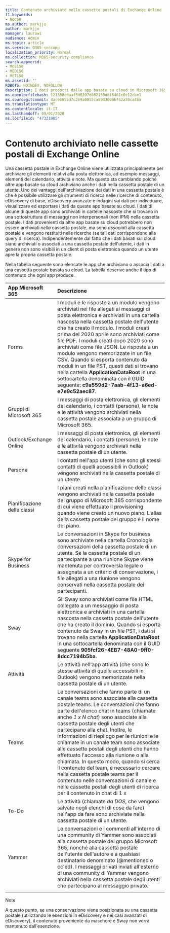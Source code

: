 ```yaml
---
title: Contenuto archiviato nelle cassette postali di Exchange Online
f1.keywords:
- NOCSH
ms.author: markjjo
author: markjjo
manager: laurawi
audience: Admin
ms.topic: article
ms.service: O365-seccomp
localization_priority: Normal
ms.collection: M365-security-compliance
search.appverid:
- MOE150
- MED150
- MET150
ms.assetid: ''
ROBOTS: NOINDEX, NOFOLLOW
description: I dati prodotti dalle app basate su cloud in Microsoft 365 sono archiviati o associati a una cassetta postale di Exchange Online dell'utente.
ms.openlocfilehash: 121380cdaaf5d0397d082159ddf6461c0c12cbe1
ms.sourcegitcommit: 4ac96855d7c269a0055ca8943000b762a70ca4ba
ms.translationtype: MT
ms.contentlocale: it-IT
ms.lasthandoff: 09/01/2020
ms.locfileid: "47321985"
---
```

# <a name="content-stored-in-exchange-online-mailboxes"></a>Contenuto archiviato nelle cassette postali di Exchange Online

Una cassetta postale in Exchange Online viene utilizzata principalmente per archiviare gli elementi relativi alla posta elettronica, ad esempio messaggi, elementi del calendario, attività e note. Ma questo sta cambiando poiché altre app basate su cloud archiviano anche i dati nella cassetta postale di un utente. Uno dei vantaggi dell'archiviazione dei dati in una cassetta postale è che è possibile utilizzare gli strumenti di ricerca nelle ricerche di contenuto, eDiscovery di base, eDiscovery avanzate e indagini sui dati per individuare, visualizzare ed esportare i dati da queste app basate su cloud. I dati di alcune di queste app sono archiviati in cartelle nascoste che si trovano in una sottostruttura di messaggi non interpersonali (non IPM) nella cassetta postale. I dati provenienti da altre app basate su cloud potrebbero non essere archiviati _nella_ cassetta postale, ma sono _associati_ alla cassetta postale e vengono restituiti nelle ricerche (se tali dati corrispondono alla query di ricerca). Indipendentemente dal fatto che i dati basati sul cloud siano archiviati o associati a una cassetta postale dell'utente, i dati in genere non sono visibili in un client di posta elettronica quando un utente apre la propria cassetta postale.

Nella tabella seguente sono elencate le app che archiviano o associa i dati a una cassetta postale basata su cloud. La tabella descrive anche il tipo di contenuto che ogni app produce.

|App Microsoft 365|Descrizione|
|:---------|:---------|
|Forms|I moduli e le risposte a un modulo vengono archiviati nei file allegati ai messaggi di posta elettronica e archiviati in una cartella nascosta nella cassetta postale dell'utente che ha creato il modulo. I moduli creati prima del 2020 aprile sono archiviati come file PDF. I moduli creati dopo 2020 sono archiviati come file JSON.  Le risposte a un modulo vengono memorizzate in un file CSV. Quando si esporta contenuto da moduli in un file PST, questi dati si trovano nella cartella **ApplicationDataRoot** in una sottocartella denominata con il GUID seguente: **c9a559d2-7aab-4f13-a6ed-e7e9c52aec87**.|
|Gruppi di Microsoft 365|I messaggi di posta elettronica, gli elementi del calendario, i contatti (persone), le note e le attività vengono archiviati nella cassetta postale associata a un gruppo di Microsoft 365.|
|Outlook/Exchange Online|I messaggi di posta elettronica, gli elementi del calendario, i contatti (persone), le note e le attività vengono archiviati nella cassetta postale di un utente.|
|Persone|I contatti nell'app utenti (che sono gli stessi contatti di quelli accessibili in Outlook) vengono archiviati nella cassetta postale di un utente.|
|Pianificazione delle classi|I piani creati nella pianificazione delle classi vengono archiviati nella cassetta postale del gruppo di Microsoft 365 corrispondente di cui viene effettuato il provisioning quando viene creato un nuovo piano. L'alias della cassetta postale del gruppo è il nome del piano.|
|Skype for Business|Le conversazioni in Skype for business sono archiviate nella cartella Cronologia conversazioni della cassetta postale di un utente. Se la cassetta postale di un partecipante a una riunione Skype viene mantenuta per controversia legale o assegnata a un criterio di conservazione, i file allegati a una riunione vengono conservati nella cassetta postale dei partecipanti.|
|Sway|Gli Sway sono archiviati come file HTML collegato a un messaggio di posta elettronica e archiviati in una cartella nascosta nella cassetta postale dell'utente che ha creato il dominio. Quando si esporta contenuto da Sway in un file PST, i dati si trovano nella cartella **ApplicationDataRoot** in una sottocartella denominata con il GUID seguente **905fcf26-4EB7-48A0-9ff0-8dcc7194b5ba**.|
|Attività|Le attività nell'app attività (che sono le stesse attività di quelle accessibili in Outlook) vengono memorizzate nella cassetta postale di un utente.|
|Teams|Le conversazioni che fanno parte di un canale teams sono associate alla cassetta postale teams. Le conversazioni che fanno parte dell'elenco chat in teams (chiamate anche *1 x N chat*) sono associate alla cassetta postale degli utenti che partecipano alla chat. Inoltre, le informazioni di riepilogo per le riunioni e le chiamate in un canale team sono associate alle cassette postali degli utenti che hanno effettuato l'accesso alla riunione o alla chiamata. In questo modo, quando si cerca il contenuto del team, è necessario cercare nella cassetta postale teams per il contenuto nelle conversazioni di canale e nelle cassette postali degli utenti di ricerca per il contenuto in chat di 1 x| 
|To-Do|Le attività (chiamate *da DOS*, che vengono salvate negli elenchi di cose da fare) nell'app da fare sono archiviate nella cassetta postale di un utente.|
|Yammer|Le conversazioni e i commenti all'interno di una community di Yammer sono associati alla cassetta postale del gruppo Microsoft 365, nonché alla cassetta postale dell'utente dell'autore e a qualsiasi destinatario denominato (@mentioned o cc'ed). I messaggi privati inviati all'esterno di una community di Yammer vengono archiviati nella cassetta postale degli utenti che partecipano al messaggio privato.|  
||||

> [!NOTE]
> A questo punto, se una conservazione viene posizionata su una cassetta postale (utilizzando le esenzioni in eDiscovery e nei casi avanzati di eDiscovery), il contenuto proveniente da maschere e Sway non verrà mantenuto dall'esenzione. 
